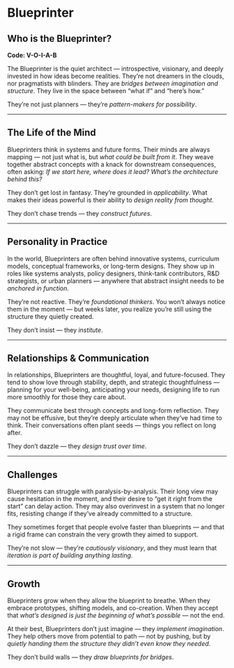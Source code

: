 # Blueprinter
## Who is the Blueprinter?
**Code: V-O-I-A-B**

The Blueprinter is the quiet architect — introspective, visionary, and deeply invested in how ideas become realities. They’re not dreamers in the clouds, nor pragmatists with blinders. They are *bridges between imagination and structure*. They live in the space between “what if” and “here’s how.”

They’re not just planners — they’re *pattern-makers for possibility*.

---

## The Life of the Mind

Blueprinters think in systems and future forms. Their minds are always mapping — not just what is, but *what could be built from it*. They weave together abstract concepts with a knack for downstream consequences, often asking: *If we start here, where does it lead? What’s the architecture behind this?*

They don’t get lost in fantasy. They’re grounded in *applicability*. What makes their ideas powerful is their ability to *design reality from thought*.

They don’t chase trends — they *construct futures*.

---

## Personality in Practice

In the world, Blueprinters are often behind innovative systems, curriculum models, conceptual frameworks, or long-term designs. They show up in roles like systems analysts, policy designers, think-tank contributors, R&D strategists, or urban planners — anywhere that abstract insight needs to be *anchored in function*.

They’re not reactive. They’re *foundational thinkers*. You won’t always notice them in the moment — but weeks later, you realize you’re still using the structure they quietly created.

They don’t insist — they *institute*.

---

## Relationships & Communication

In relationships, Blueprinters are thoughtful, loyal, and future-focused. They tend to show love through stability, depth, and strategic thoughtfulness — planning for your well-being, anticipating your needs, designing life to run more smoothly for those they care about.

They communicate best through concepts and long-form reflection. They may not be effusive, but they’re deeply articulate when they’ve had time to think. Their conversations often plant seeds — things you reflect on long after.

They don’t dazzle — they *design trust over time*.

---

## Challenges

Blueprinters can struggle with paralysis-by-analysis. Their long view may cause hesitation in the moment, and their desire to “get it right from the start” can delay action. They may also overinvest in a system that no longer fits, resisting change if they’ve already committed to a structure.

They sometimes forget that people evolve faster than blueprints — and that a rigid frame can constrain the very growth they aimed to support.

They’re not slow — they’re *cautiously visionary*, and they must learn that *iteration is part of building anything lasting*.

---

## Growth

Blueprinters grow when they allow the blueprint to breathe. When they embrace prototypes, shifting models, and co-creation. When they accept that *what’s designed is just the beginning of what’s possible* — not the end.

At their best, Blueprinters don’t just imagine — they *implement imagination*. They help others move from potential to path — not by pushing, but by *quietly handing them the structure they didn’t even know they needed*.

They don’t build walls — they *draw blueprints for bridges*.
